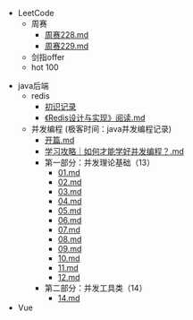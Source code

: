 * LeetCode
    * 周赛
        *  [周赛228.md](docs/weekly/228)
        *   [周赛229.md](docs/weekly/229.md) 
    * 剑指offer
    * hot 100

- java后端
  - redis
    -  [初识记录](docs/redis/introduction.md) 
    -  [《Redis设计与实现》阅读.md](docs/redis/《Redis设计与实现》阅读.md) 
  - 并发编程 (极客时间：java并发编程记录)
    -  [开篇.md](docs/concurent/序言.md) 
    -  [学习攻略｜如何才能学好并发编程？.md](docs/concurent/学习攻略｜如何才能学好并发编程？.md) 
    - 第一部分：并发理论基础（13）
      -  [01.md](docs/concurent/01.md) 
      -  [02.md](docs/concurent/02.md) 
      -  [03.md](docs/concurent/03.md) 
      -  [04.md](docs/concurent/04.md) 
      -  [05.md](docs/concurent/05.md) 
      -   [06.md](docs/concurent/06.md) 
      -   [07.md](docs/concurent/07.md) 
      -   [08.md](docs/concurent/08.md) 
      -   [09.md](docs/concurent/09.md) 
      -   [10.md](docs/concurent/10.md) 
      -   [11.md](docs/concurent/11.md)  
      -  [12.md](docs/concurent/12.md) 
    -  第二部分：并发工具类（14）
       -   [14.md](docs/concurent/14.md) 
- Vue



